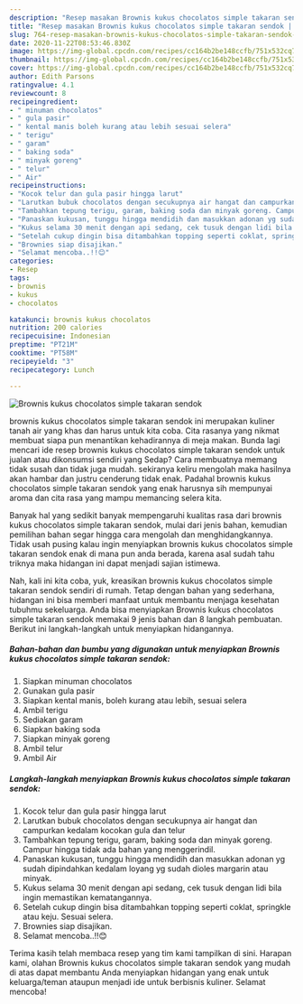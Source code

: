 ```yaml
---
description: "Resep masakan Brownis kukus chocolatos simple takaran sendok | Langkah Membuat Brownis kukus chocolatos simple takaran sendok Yang Paling Enak"
title: "Resep masakan Brownis kukus chocolatos simple takaran sendok | Langkah Membuat Brownis kukus chocolatos simple takaran sendok Yang Paling Enak"
slug: 764-resep-masakan-brownis-kukus-chocolatos-simple-takaran-sendok-langkah-membuat-brownis-kukus-chocolatos-simple-takaran-sendok-yang-paling-enak
date: 2020-11-22T08:53:46.830Z
image: https://img-global.cpcdn.com/recipes/cc164b2be148ccfb/751x532cq70/brownis-kukus-chocolatos-simple-takaran-sendok-foto-resep-utama.jpg
thumbnail: https://img-global.cpcdn.com/recipes/cc164b2be148ccfb/751x532cq70/brownis-kukus-chocolatos-simple-takaran-sendok-foto-resep-utama.jpg
cover: https://img-global.cpcdn.com/recipes/cc164b2be148ccfb/751x532cq70/brownis-kukus-chocolatos-simple-takaran-sendok-foto-resep-utama.jpg
author: Edith Parsons
ratingvalue: 4.1
reviewcount: 8
recipeingredient:
- " minuman chocolatos"
- " gula pasir"
- " kental manis boleh kurang atau lebih sesuai selera"
- " terigu"
- " garam"
- " baking soda"
- " minyak goreng"
- " telur"
- " Air"
recipeinstructions:
- "Kocok telur dan gula pasir hingga larut"
- "Larutkan bubuk chocolatos dengan secukupnya air hangat dan campurkan kedalam kocokan gula dan telur"
- "Tambahkan tepung terigu, garam, baking soda dan minyak goreng. Campur hingga tidak ada bahan yang menggerindil."
- "Panaskan kukusan, tunggu hingga mendidih dan masukkan adonan yg sudah dipindahkan kedalam loyang yg sudah dioles margarin atau minyak."
- "Kukus selama 30 menit dengan api sedang, cek tusuk dengan lidi bila ingin memastikan kematangannya."
- "Setelah cukup dingin bisa ditambahkan topping seperti coklat, springkle atau keju. Sesuai selera."
- "Brownies siap disajikan."
- "Selamat mencoba..!!😊"
categories:
- Resep
tags:
- brownis
- kukus
- chocolatos

katakunci: brownis kukus chocolatos 
nutrition: 200 calories
recipecuisine: Indonesian
preptime: "PT21M"
cooktime: "PT58M"
recipeyield: "3"
recipecategory: Lunch

---
```



![Brownis kukus chocolatos simple takaran sendok](https://img-global.cpcdn.com/recipes/cc164b2be148ccfb/751x532cq70/brownis-kukus-chocolatos-simple-takaran-sendok-foto-resep-utama.jpg)


brownis kukus chocolatos simple takaran sendok ini merupakan kuliner tanah air yang khas dan harus untuk kita coba. Cita rasanya yang nikmat membuat siapa pun menantikan kehadirannya di meja makan.
Bunda lagi mencari ide resep brownis kukus chocolatos simple takaran sendok untuk jualan atau dikonsumsi sendiri yang Sedap? Cara membuatnya memang tidak susah dan tidak juga mudah. sekiranya keliru mengolah maka hasilnya akan hambar dan justru cenderung tidak enak. Padahal brownis kukus chocolatos simple takaran sendok yang enak harusnya sih mempunyai aroma dan cita rasa yang mampu memancing selera kita.



Banyak hal yang sedikit banyak mempengaruhi kualitas rasa dari brownis kukus chocolatos simple takaran sendok, mulai dari jenis bahan, kemudian pemilihan bahan segar hingga cara mengolah dan menghidangkannya. Tidak usah pusing kalau ingin menyiapkan brownis kukus chocolatos simple takaran sendok enak di mana pun anda berada, karena asal sudah tahu triknya maka hidangan ini dapat menjadi sajian istimewa.


Nah, kali ini kita coba, yuk, kreasikan brownis kukus chocolatos simple takaran sendok sendiri di rumah. Tetap dengan bahan yang sederhana, hidangan ini bisa memberi manfaat untuk membantu menjaga kesehatan tubuhmu sekeluarga. Anda bisa menyiapkan Brownis kukus chocolatos simple takaran sendok memakai 9 jenis bahan dan 8 langkah pembuatan. Berikut ini langkah-langkah untuk menyiapkan hidangannya.

<!--inarticleads1-->

##### Bahan-bahan dan bumbu yang digunakan untuk menyiapkan Brownis kukus chocolatos simple takaran sendok:

1. Siapkan  minuman chocolatos
1. Gunakan  gula pasir
1. Siapkan  kental manis, boleh kurang atau lebih, sesuai selera
1. Ambil  terigu
1. Sediakan  garam
1. Siapkan  baking soda
1. Siapkan  minyak goreng
1. Ambil  telur
1. Ambil  Air




<!--inarticleads2-->

##### Langkah-langkah menyiapkan Brownis kukus chocolatos simple takaran sendok:

1. Kocok telur dan gula pasir hingga larut
1. Larutkan bubuk chocolatos dengan secukupnya air hangat dan campurkan kedalam kocokan gula dan telur
1. Tambahkan tepung terigu, garam, baking soda dan minyak goreng. Campur hingga tidak ada bahan yang menggerindil.
1. Panaskan kukusan, tunggu hingga mendidih dan masukkan adonan yg sudah dipindahkan kedalam loyang yg sudah dioles margarin atau minyak.
1. Kukus selama 30 menit dengan api sedang, cek tusuk dengan lidi bila ingin memastikan kematangannya.
1. Setelah cukup dingin bisa ditambahkan topping seperti coklat, springkle atau keju. Sesuai selera.
1. Brownies siap disajikan.
1. Selamat mencoba..!!😊




Terima kasih telah membaca resep yang tim kami tampilkan di sini. Harapan kami, olahan Brownis kukus chocolatos simple takaran sendok yang mudah di atas dapat membantu Anda menyiapkan hidangan yang enak untuk keluarga/teman ataupun menjadi ide untuk berbisnis kuliner. Selamat mencoba!
